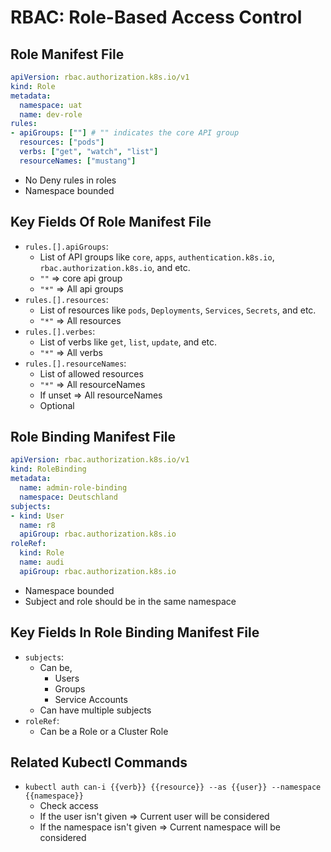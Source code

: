 # RBAC: Role-Based Access Control

## Role Manifest File

````yaml
apiVersion: rbac.authorization.k8s.io/v1
kind: Role
metadata:
  namespace: uat
  name: dev-role
rules:
- apiGroups: [""] # "" indicates the core API group
  resources: ["pods"]
  verbs: ["get", "watch", "list"]
  resourceNames: ["mustang"]
````

* No Deny rules in roles
* Namespace bounded

## Key Fields Of Role Manifest File

* `rules.[].apiGroups`:
  * List of API groups like `core`, `apps`, `authentication.k8s.io`, `rbac.authorization.k8s.io`, and etc.
  * `""` => core api group
  * `"*"` => All api groups
* `rules.[].resources`:
  * List of resources like `pods`, `Deployments`, `Services`, `Secrets`, and etc.
  * `"*"` => All resources
* `rules.[].verbes`:
  * List of verbs like `get`, `list`, `update`, and etc.
  * `"*"` => All verbs
* `rules.[].resourceNames`:
  * List of allowed resources
  * `"*"` => All resourceNames
  * If unset => All resourceNames
  * Optional


## Role Binding Manifest File

```yaml
apiVersion: rbac.authorization.k8s.io/v1
kind: RoleBinding
metadata:
  name: admin-role-binding
  namespace: Deutschland
subjects:
- kind: User
  name: r8
  apiGroup: rbac.authorization.k8s.io
roleRef:
  kind: Role
  name: audi
  apiGroup: rbac.authorization.k8s.io
```

* Namespace bounded
* Subject and role should be in the same namespace

## Key Fields In Role Binding Manifest File

* `subjects`:
  * Can be,
    * Users
    * Groups
    * Service Accounts
  * Can have multiple subjects
* `roleRef`:
  * Can be a Role or a Cluster Role

## Related Kubectl Commands

* `kubectl auth can-i {{verb}} {{resource}} --as {{user}} --namespace {{namespace}}`
  * Check access
  * If the user isn't given => Current user will be considered
  * If the namespace isn't given => Current namespace will be considered